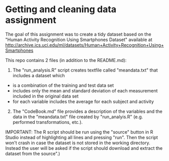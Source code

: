 # Getting and cleaning data assignment
The goal of this assignment was to create a tidy dataset based on the "Human Activity Recognition Using Smartphones Dataset" available at http://archive.ics.uci.edu/ml/datasets/Human+Activity+Recognition+Using+Smartphones 

This repo contains 2 files (in addition to the README.md):

1) The "run_analysis.R"  script creates textfile called "meandata.txt" that includes a dataset which 
- is a combination of the training and test data set
- includes only the mean and standard deviation of each measurement included in the original data set 
- for each variable includes the average for each subject and activity

2) The "CodeBook.md" file provides a description of the variables and the data in the "meandata.txt" file created by "run_analyis.R" (e.g. performed transformations, etc.). 

IMPORTANT: The R script should be run using the "source" button in R Studio instead of highlighting all lines and pressing "run". Then the script won't crash in case the dataset is not stored in the working directory. Instead the user will be asked if the script should download and extract the dataset from the source".)
